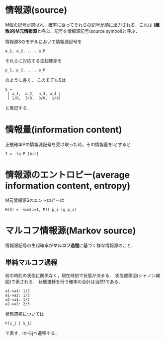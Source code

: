 # 情報源(source)
M個の記号が選ばれ，確率に従ってそれらの記号が順に出力される．これは
**(離散的)M元情報源**と呼ぶ．記号を情報源記号(source symbol)と呼ぶ．

情報源Sのモデルにおいて情報源記号を

```
a_1, a_2, ..., a_M
```

それらに対応する生起確率を

```
p_1, p_2, ..., p_M
```

のように書く．
このモデルSは

```
S =
 | a_1,  a_2,  a_3, a_4 |
 | 1/8,  3/8,  3/8,  1/8|
```

と表記する．

# 情報量(information content)
正規確率Pの情報源記号を受け取った時，その情報量をIとすると

```
I = -lg P [bit]
```

# 情報源のエントロピー(average information content, entropy)

M元情報源Sのエントロピーは

```
H(S) = -sum(i=1, M)( p_i lg p_i)
```

# マルコフ情報源(Markov source)

情報源記号の生起確率が**マルコフ過程**に基づく様な情報源のこと．

## 単純マルコフ過程
前の時刻の状態に関係なく，現在時刻で状態が決まる．
状態遷移図(シャノン線図)で表される．
状態遷移を行う確率の合計は当然1である．

```
a1->a1: 1/2
a1->a2: 1/3
a2->a1: 1/2
a2->a2: 2/3
```

状態遷移については

```
P(S_j | S_i)
```

で表す．iからjへ遷移する．
